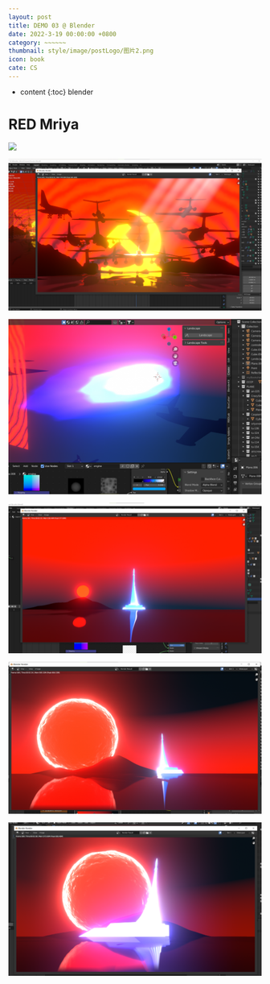 ```yaml
---
layout: post
title: DEMO 03 @ Blender 
date: 2022-3-19 00:00:00 +0800
category: ~~~~~~
thumbnail: style/image/postLogo/图片2.png
icon: book
cate: CS
---
```



* content
{:toc}
blender



# RED Mriya

![](style/image/ALL_MD_PIC/12.gif)

![1647705502575](style/image/ALL_MD_PIC/1647705502575.png)





![1647768642689](style/image/ALL_MD_PIC/1647768642689.png)





![1648101016875](style/image/ALL_MD_PIC/1648101016875.png)

![1648108905379](style/image/ALL_MD_PIC/1648108905379.png)

![1648109244278](style/image/ALL_MD_PIC/1648109244278.png)